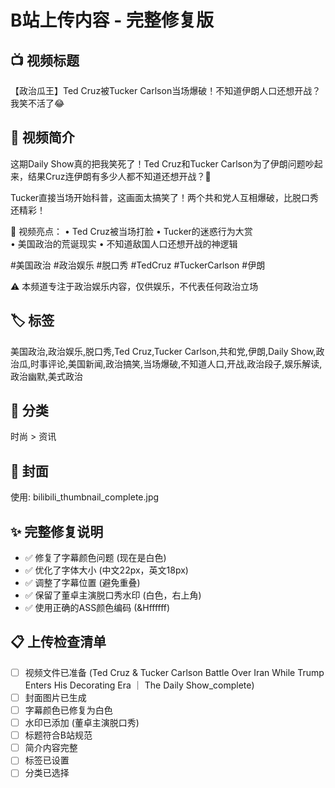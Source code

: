 # B站上传内容 - 完整修复版

## 📺 视频标题
【政治瓜王】Ted Cruz被Tucker Carlson当场爆破！不知道伊朗人口还想开战？我笑不活了😂

## 📝 视频简介
这期Daily Show真的把我笑死了！Ted Cruz和Tucker Carlson为了伊朗问题吵起来，结果Cruz连伊朗有多少人都不知道还想开战？🤡

Tucker直接当场开始科普，这画面太搞笑了！两个共和党人互相爆破，比脱口秀还精彩！

🎯 视频亮点：
• Ted Cruz被当场打脸
• Tucker的迷惑行为大赏  
• 美国政治的荒诞现实
• 不知道敌国人口还想开战的神逻辑

#美国政治 #政治娱乐 #脱口秀 #TedCruz #TuckerCarlson #伊朗

⚠️ 本频道专注于政治娱乐内容，仅供娱乐，不代表任何政治立场

## 🏷️ 标签
美国政治,政治娱乐,脱口秀,Ted Cruz,Tucker Carlson,共和党,伊朗,Daily Show,政治瓜,时事评论,美国新闻,政治搞笑,当场爆破,不知道人口,开战,政治段子,娱乐解读,政治幽默,美式政治

## 📂 分类
时尚 > 资讯

## 🎨 封面
使用: bilibili_thumbnail_complete.jpg

## ✨ 完整修复说明
- ✅ 修复了字幕颜色问题 (现在是白色)
- ✅ 优化了字体大小 (中文22px，英文18px)
- ✅ 调整了字幕位置 (避免重叠)
- ✅ 保留了董卓主演脱口秀水印 (白色，右上角)
- ✅ 使用正确的ASS颜色编码 (&Hffffff)

## 📋 上传检查清单
- [ ] 视频文件已准备 (Ted Cruz & Tucker Carlson Battle Over Iran While Trump Enters His Decorating Era ｜ The Daily Show_complete)
- [ ] 封面图片已生成
- [ ] 字幕颜色已修复为白色
- [ ] 水印已添加 (董卓主演脱口秀)
- [ ] 标题符合B站规范
- [ ] 简介内容完整
- [ ] 标签已设置
- [ ] 分类已选择

